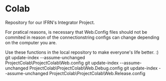 # Colab
Repository for our IFRN's Integrator Project.

For pratical reasons, is necessary that Web.Config files should not be commited in reason of the connectionstring configs can change depending on the computer you are.

Use these functions in the local repository to make everyone's life better. :)
git update-index --assume-unchanged ProjectColab\ProjectColab\Web.config
git update-index --assume-unchanged ProjectColab\ProjectColab\Web.Debug.config
git update-index --assume-unchanged ProjectColab\ProjectColab\Web.Release.config
